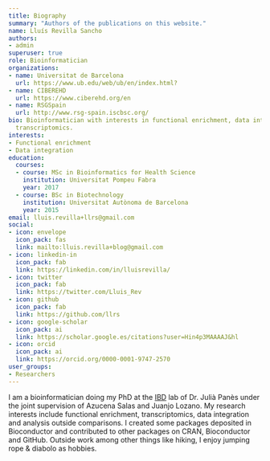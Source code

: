 ```yaml
---
title: Biography
summary: "Authors of the publications on this website."
name: Lluís Revilla Sancho
authors:
- admin
superuser: true
role: Bioinformatician
organizations:
- name: Universitat de Barcelona
  url: https://www.ub.edu/web/ub/en/index.html?
- name: CIBEREHD
  url: https://www.ciberehd.org/en
- name: RSGSpain
  url: http://www.rsg-spain.iscbsc.org/
bio: Bioinformatician with interests in functional enrichment, data integration and
  transcriptomics.
interests:
- Functional enrichment
- Data integration
education:
  courses:
  - course: MSc in Bioinformatics for Health Science
    institution: Universitat Pompeu Fabra
    year: 2017
  - course: BSc in Biotechnology
    institution: Universitat Autònoma de Barcelona
    year: 2015
email: lluis.revilla+llrs@gmail.com
social:
- icon: envelope
  icon_pack: fas
  link: mailto:lluis.revilla+blog@gmail.com
- icon: linkedin-in
  icon_pack: fab
  link: https://linkedin.com/in/lluisrevilla/
- icon: twitter
  icon_pack: fab
  link: https://twitter.com/Lluis_Rev
- icon: github
  icon_pack: fab
  link: https://github.com/llrs
- icon: google-scholar
  icon_pack: ai
  link: https://scholar.google.es/citations?user=Hin4p3MAAAAJ&hl
- icon: orcid
  icon_pack: ai
  link: https://orcid.org/0000-0001-9747-2570
user_groups:
- Researchers
---
```


I am a bioinformatician doing my PhD at the [IBD](https://ibd-bcn.org) lab of Dr. Julià Panès under the joint supervision of Azucena Salas and Juanjo Lozano. 
My research interests include functional enrichment, transcriptomics, data integration and analysis outside comparisons. 
I created some packages deposited in Bioconductor and contributed to other packages on CRAN, Bioconductor and GitHub. 
Outside work among other things like hiking, I enjoy jumping rope & diabolo as hobbies. 
